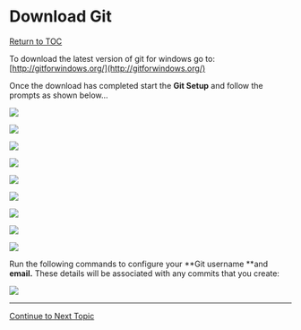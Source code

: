 # Download Git

<a href="https://github.com/CyberTrainingUSAF/03-Introduction-to-Git/blob/master/00-Table-of-Contents.md" rel="Return to TOC"> Return to TOC </a>

To download the latest version of git for windows go to: [http://gitforwindows.org/](http://gitforwindows.org/)

Once the download has completed start the **Git Setup** and follow the prompts as shown below...

![](/assets/18.PNG)

![](/assets/19.PNG)

![](/assets/20.PNG)

![](/assets/20_1.PNG)

![](/assets/21.PNG)

![](/assets/22.PNG)

![](/assets/23.PNG)

![](/assets/24.PNG)

![](/assets/26.PNG)

 Run the following commands to configure your **Git username **and **email.** These details will be associated with any commits that you create:

![](/assets/27.PNG)

---

<a href="https://github.com/CyberTrainingUSAF/03-Introduction-to-Git/blob/master/04_creating_a_repo.md" rel="Continue to Next Topic"> Continue to Next Topic </a>
